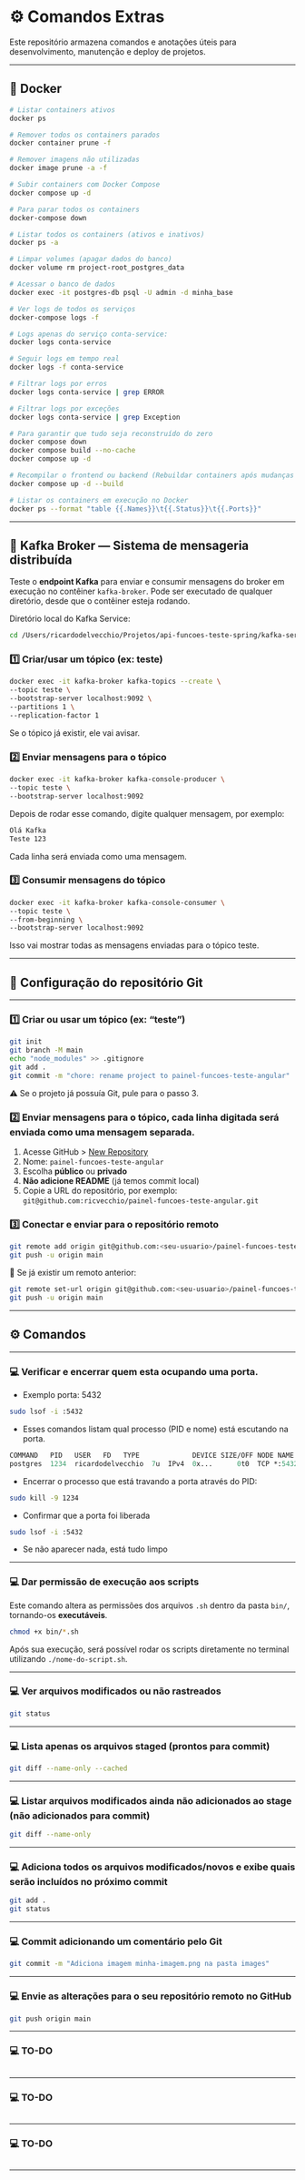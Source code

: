 # ⚙️ Comandos Extras

Este repositório armazena comandos e anotações úteis para desenvolvimento, manutenção e deploy de projetos.

---

## 🐳 Docker

```bash
# Listar containers ativos
docker ps

# Remover todos os containers parados
docker container prune -f

# Remover imagens não utilizadas
docker image prune -a -f

# Subir containers com Docker Compose
docker compose up -d

# Para parar todos os containers
docker-compose down

# Listar todos os containers (ativos e inativos)
docker ps -a

# Limpar volumes (apagar dados do banco)
docker volume rm project-root_postgres_data

# Acessar o banco de dados
docker exec -it postgres-db psql -U admin -d minha_base

# Ver logs de todos os serviços
docker-compose logs -f

# Logs apenas do serviço conta-service:
docker logs conta-service

# Seguir logs em tempo real
docker logs -f conta-service

# Filtrar logs por erros
docker logs conta-service | grep ERROR

# Filtrar logs por exceções 
docker logs conta-service | grep Exception

# Para garantir que tudo seja reconstruído do zero
docker compose down
docker compose build --no-cache
docker compose up -d

# Recompilar o frontend ou backend (Rebuildar containers após mudanças no código)
docker compose up -d --build

# Listar os containers em execução no Docker
docker ps --format "table {{.Names}}\t{{.Status}}\t{{.Ports}}"
```
---

## 🔄 Kafka Broker — Sistema de mensageria distribuída   

Teste o **endpoint Kafka** para enviar e consumir mensagens do broker em execução no contêiner `kafka-broker`.
Pode ser executado de qualquer diretório, desde que o contêiner esteja rodando.

Diretório local do Kafka Service:
```bash
cd /Users/ricardodelvecchio/Projetos/api-funcoes-teste-spring/kafka-service
```

### 1️⃣ Criar/usar um tópico (ex: teste)
```bash
docker exec -it kafka-broker kafka-topics --create \
--topic teste \
--bootstrap-server localhost:9092 \
--partitions 1 \
--replication-factor 1
```
Se o tópico já existir, ele vai avisar.

### 2️⃣ Enviar mensagens para o tópico
```bash
docker exec -it kafka-broker kafka-console-producer \
--topic teste \
--bootstrap-server localhost:9092
```
Depois de rodar esse comando, digite qualquer mensagem, por exemplo:

```css
Olá Kafka
Teste 123
```

Cada linha será enviada como uma mensagem.

### 3️⃣ Consumir mensagens do tópico
```bash
docker exec -it kafka-broker kafka-console-consumer \
--topic teste \
--from-beginning \
--bootstrap-server localhost:9092
```
Isso vai mostrar todas as mensagens enviadas para o tópico teste.

---
## 🧩 Configuração do repositório Git

---

### 1️⃣ Criar ou usar um tópico (ex: “teste”)
```bash
git init
git branch -M main
echo "node_modules" >> .gitignore
git add .
git commit -m "chore: rename project to painel-funcoes-teste-angular"
```
⚠️ Se o projeto já possuía Git, pule para o passo 3.

### 2️⃣ Enviar mensagens para o tópico, cada linha digitada será enviada como uma mensagem separada.
1. Acesse GitHub > [New Repository](https://github.com/new)
2. Nome: `painel-funcoes-teste-angular`
3. Escolha **público** ou **privado**
4. **Não adicione README** (já temos commit local)
5. Copie a URL do repositório, por exemplo:
`git@github.com:ricvecchio/painel-funcoes-teste-angular.git`

### 3️⃣ Conectar e enviar para o repositório remoto
```bash
git remote add origin git@github.com:<seu-usuario>/painel-funcoes-teste-angular.git
git push -u origin main
```
🔁 Se já existir um remoto anterior:
```bash
git remote set-url origin git@github.com:<seu-usuario>/painel-funcoes-teste-angular.git
git push -u origin main
```

---
## ⚙️ Comandos

---
### 💻 Verificar e encerrar quem esta ocupando uma porta. 
- Exemplo porta: 5432
```bash
sudo lsof -i :5432
```
- Esses comandos listam qual processo (PID e nome) está escutando na porta.
```graphql
COMMAND   PID   USER   FD   TYPE             DEVICE SIZE/OFF NODE NAME
postgres  1234  ricardodelvecchio  7u  IPv4  0x...      0t0  TCP *:5432 (LISTEN)
```
- Encerrar o processo que está travando a porta através do PID:
```bash
sudo kill -9 1234
```
- Confirmar que a porta foi liberada
```bash
sudo lsof -i :5432
```
- Se não aparecer nada, está tudo limpo

---

### 💻 Dar permissão de execução aos scripts

Este comando altera as permissões dos arquivos `.sh` dentro da pasta `bin/`, tornando-os **executáveis**.
```bash
chmod +x bin/*.sh
```
Após sua execução, será possível rodar os scripts diretamente no terminal utilizando `./nome-do-script.sh`.

---

### 💻 Ver arquivos modificados ou não rastreados
```bash
git status
```

---

### 💻 Lista apenas os arquivos staged (prontos para commit)
```bash
git diff --name-only --cached
```

---

### 💻 Listar arquivos modificados ainda não adicionados ao stage (não adicionados para commit)
```bash
git diff --name-only
```

---

### 💻 Adiciona todos os arquivos modificados/novos e exibe quais serão incluídos no próximo commit
```bash
git add .
git status
```

---
### 💻 Commit adicionando um comentário pelo Git
```bash
git commit -m "Adiciona imagem minha-imagem.png na pasta images"
```

---
### 💻 Envie as alterações para o seu repositório remoto no GitHub
```bash
git push origin main
```

---

### 💻 TO-DO
```bash

```

---

### 💻 TO-DO
```bash

```

---

### 💻 TO-DO
```bash

```

---